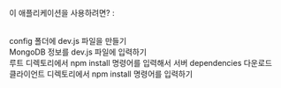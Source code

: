 이 애플리케이션을 사용하려면? : <br><br>

config 폴더에 dev.js 파일을 만들기<br>
MongoDB 정보를 dev.js 파일에 입력하기<br>
루트 디렉토리에서 npm install 명령어를 입력해서 서버 dependencies 다운로드<br>
클라이언트 디렉토리에서 npm install 명령어를 입력하기<br>
